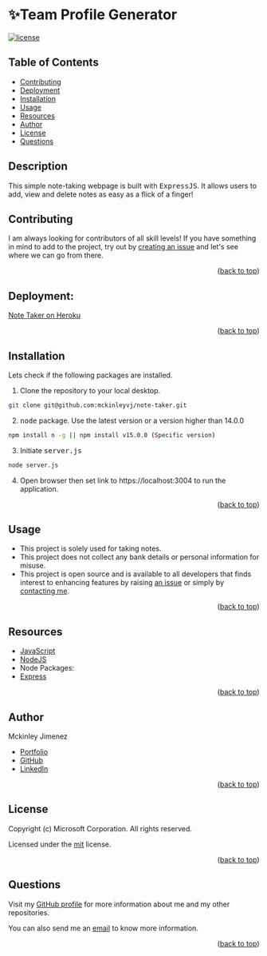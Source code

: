 # ✨Team Profile Generator

[![license](https://img.shields.io/static/v1?label=license&message=mit&color=red)](https://choosealicense.com/licenses/mit)

## Table of Contents

-   [Contributing](#contributing)
-   [Deployment](#deployment)
-   [Installation](#installation)
-   [Usage](#usage)
-   [Resources](#resources)
-   [Author](#author)
-   [License](#license)
-   [Questions](#questions)

## Description

This simple note-taking webpage is built with <kbd>ExpressJS</kbd>. It allows users to add, view and delete notes as easy as a flick of a finger!

## Contributing

I am always looking for contributors of all skill levels! If you have something in mind to add to the project, try out by [creating an issue](https://github.com/mckinleyvj/note-taker/issues) and let's see where we can go from there.

<p align="right">(<a href="#top">back to top</a>)</p>

## Deployment:

[Note Taker on Heroku](https://macvj-note-taker.herokuapp.com/)

<p align="right">(<a href="#top">back to top</a>)</p>

## Installation

Lets check if the following packages are installed.

1. Clone the repository to your local desktop.

```bash
git clone git@github.com:mckinleyvj/note-taker.git
```

2. <kbd>node</kbd> package. Use the latest version or a version higher than 14.0.0

```bash
npm install n -g || npm install v15.0.0 (Specific version)
```

3. Initiate <kbd>server.js</kbd>

```bash
node server.js
```

4. Open browser then set link to https://localhost:3004 to run the application.

<p align="right">(<a href="#top">back to top</a>)</p>

## Usage

-   This project is solely used for taking notes.
-   This project does not collect any bank details or personal information for misuse.
-   This project is open source and is available to all developers that finds interest to enhancing features by raising [an issue](https://github.com/mckinleyvj/note-taker/issues) or simply by [contacting me](#questions).

<p align="right">(<a href="#top">back to top</a>)</p>

## Resources

-   [JavaScript](https://developer.mozilla.org/en-US/docs/Web/JavaScript)
-   [NodeJS](https://nodejs.org/)
-   Node Packages:
-   [Express](https://www.npmjs.com/package/express)

<p align="right">(<a href="#top">back to top</a>)</p>

## Author

Mckinley Jimenez

-   [Portfolio](https://mckinleyvj.github.io/professional-portfolio/)
-   [GitHub](https://github.com/mckinleyvj)
-   [LinkedIn](https://www.linkedin.com/in/mckinleyjimenez)

<p align="right">(<a href="#top">back to top</a>)</p>

## License

Copyright (c) Microsoft Corporation. All rights reserved.

Licensed under the [mit](LICENSE) license.

<p align="right">(<a href="#top">back to top</a>)</p>

## Questions

Visit my [GitHub profile](https://github.com/mckinleyvj) for more information about me and my other repositories.

You can also send me an <a href="mailto:mckinleyvj@gmail.com?">email</a> to know more information.

<p align="right">(<a href="#top">back to top</a>)</p>
